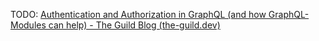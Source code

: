 TODO: [Authentication and Authorization in GraphQL (and how GraphQL-Modules can help) - The Guild Blog (the-guild.dev)](https://the-guild.dev/blog/graphql-modules-auth)